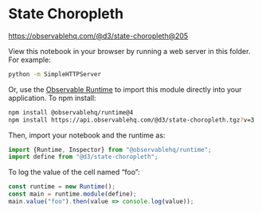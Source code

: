 # State Choropleth

https://observablehq.com/@d3/state-choropleth@205

View this notebook in your browser by running a web server in this folder. For
example:

~~~sh
python -m SimpleHTTPServer
~~~

Or, use the [Observable Runtime](https://github.com/observablehq/runtime) to
import this module directly into your application. To npm install:

~~~sh
npm install @observablehq/runtime@4
npm install https://api.observablehq.com/@d3/state-choropleth.tgz?v=3
~~~

Then, import your notebook and the runtime as:

~~~js
import {Runtime, Inspector} from "@observablehq/runtime";
import define from "@d3/state-choropleth";
~~~

To log the value of the cell named “foo”:

~~~js
const runtime = new Runtime();
const main = runtime.module(define);
main.value("foo").then(value => console.log(value));
~~~
